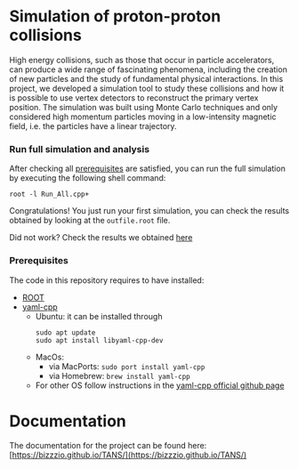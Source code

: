 # Simulation of proton-proton collisions
High energy collisions, such as those that occur in particle accelerators, can produce a wide range of fascinating phenomena, including the creation of new particles and the study of fundamental physical interactions. In this project, we developed a simulation tool to study these collisions and how it is possible to use vertex detectors to reconstruct the primary vertex position. The simulation was built using Monte Carlo techniques and only considered high momentum particles moving in a low-intensity magnetic field, i.e. the particles have a linear trajectory.

### Run full simulation and analysis
After checking all [prerequisites](#prerequisites) are satisfied, you can run the full simulation by executing the following shell command:
```
root -l Run_All.cpp+
```
Congratulations! You just run your first simulation, you can check the results obtained by looking at the `outfile.root` file.

Did not work? Check the results we obtained [here](Results.md)

### Prerequisites
The code in this repository requires to have installed:
- [ROOT](https://root.cern/)
- [yaml-cpp](https://github.com/jbeder/yaml-cpp)
    - Ubuntu: it can be installed through 
        ```
        sudo apt update 
        sudo apt install libyaml-cpp-dev
        ```
    - MacOs: 
        - via MacPorts: `sudo port install yaml-cpp`
        - via Homebrew: `brew install yaml-cpp`
    - For other OS follow instructions in the [yaml-cpp official github page](https://github.com/jbeder/yaml-cpp)

# Documentation
The documentation for the project can be found here:
[https://bizzzio.github.io/TANS/](https://bizzzio.github.io/TANS/)